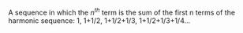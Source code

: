 A sequence in which the $n^{th}$ term is the sum of the first n terms of
the harmonic sequence: 1, 1+1/2, 1+1/2+1/3, 1+1/2+1/3+1/4...
